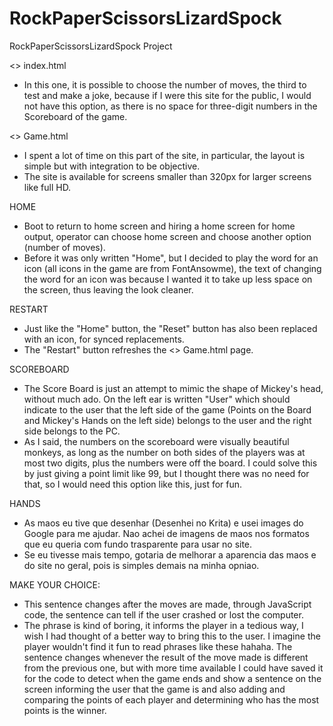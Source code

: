 # RockPaperScissorsLizardSpock
 RockPaperScissorsLizardSpock Project

<> index.html

- In this one, it is possible to choose the number of moves, the third to test and make a joke, because if I were this site for the public, I would not have this option, as there is no space for three-digit numbers in the Scoreboard of the game.

<> Game.html

- I spent a lot of time on this part of the site, in particular, the layout is simple but with integration to be objective.
- The site is available for screens smaller than 320px for larger screens like full HD.

HOME

- Boot to return to home screen and hiring a home screen for home output, operator can choose home screen and choose another option (number of moves).
- Before it was only written "Home", but I decided to play the word for an icon (all icons in the game are from FontAnsowme), the text of changing the word for an icon was because I wanted it to take up less space on the screen, thus leaving the look cleaner.

RESTART

- Just like the "Home" button, the "Reset" button has also been replaced with an icon, for synced replacements.
- The "Restart" button refreshes the <> Game.html page.

SCOREBOARD

- The Score Board is just an attempt to mimic the shape of Mickey's head, without much ado. On the left ear is written "User" which should indicate to the user that the left side of the game (Points on the Board and Mickey's Hands on the left side) belongs to the user and the right side belongs to the PC.
- As I said, the numbers on the scoreboard were visually beautiful monkeys, as long as the number on both sides of the players was at most two digits, plus the numbers were off the board. I could solve this by just giving a point limit like 99, but I thought there was no need for that, so I would need this option like this, just for fun.

HANDS

- As maos eu tive que desenhar (Desenhei no Krita) e usei images do Google para me ajudar. Nao achei de imagens de maos nos formatos que eu queria com fundo trasparente para usar no site.
- Se eu tivesse mais tempo, gotaria de melhorar a aparencia das maos e do site no geral, pois is simples demais na minha opniao.

MAKE YOUR CHOICE:

- This sentence changes after the moves are made, through JavaScript code, the sentence can tell if the user crashed or lost the computer.
- The phrase is kind of boring, it informs the player in a tedious way, I wish I had thought of a better way to bring this to the user. I imagine the player wouldn't find it fun to read phrases like these hahaha. The sentence changes whenever the result of the move made is different from the previous one, but with more time available I could have saved it for the code to detect when the game ends and show a sentence on the screen informing the user that the game is and also adding and comparing the points of each player and determining who has the most points is the winner.


